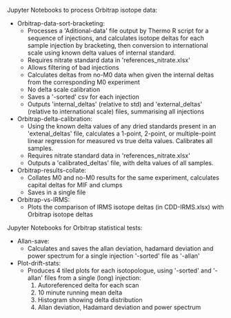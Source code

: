 Jupyter Notebooks to process Orbitrap isotope data:  
  - Orbitrap-data-sort-bracketing:  
    - Processes a 'Aditional-data' file output by Thermo R script for a sequence of injections, and calculates isotope deltas for each sample injection by bracketing, then conversion to international scale using known delta values of internal standard.
    - Requires nitrate standard data in 'references_nitrate.xlsx'   
    - Allows filtering of bad injections  
    - Calculates deltas from no-M0 data when given the internal deltas from the corresponding M0 experiment  
    - No delta scale calibration  
    - Saves a '-sorted' csv for each injection  
    - Outputs 'internal_deltas' (relative to std) and 'external_deltas' (relative to international scale) files, summarising all injections  
   - Orbitrap-delta-calibration:  
     - Using the known delta values of any dried standards present in an 'extenal_deltas' file, calculates a 1-point, 2-point, or multiple-point linear regression for measured vs true delta values. Calibrates all samples.
     - Requires nitrate standard data in 'references_nitrate.xlsx' 
     - Outputs a 'calibrated_deltas' file, with delta values of all samples.  
  - Orbitrap-results-collate:  
     - Collates M0 and no-M0 results for the same experiment, calculates capital deltas for MIF and clumps  
     - Saves in a single file  
  - Orbitrap-vs-IRMS:  
     - Plots the comparison of IRMS isotope deltas (in CDD-IRMS.xlsx) with Orbitrap isotope deltas  
  
Jupyter Notebooks for Orbitrap statistical tests:  
  - Allan-save:  
     - Calculates and saves the allan deviation, hadamard deviation and power spectrum for a single injection '-sorted' file as '-allan'  
  - Plot-drift-stats:  
     - Produces 4 tiled plots for each isotopologue, using '-sorted' and '-allan' files from a single (long) injection:   
       1. Autoreferenced delta for each scan  
       2. 10 minute running mean delta  
       3. Histogram showing delta distribution  
       4. Allan deviation, Hadamard deviation and power spectrum  

    
